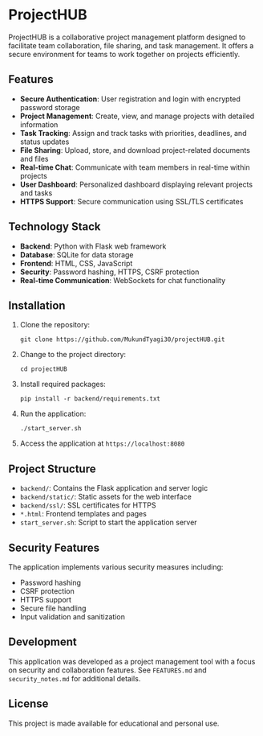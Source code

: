 # ProjectHUB

ProjectHUB is a collaborative project management platform designed to facilitate team collaboration, file sharing, and task management. It offers a secure environment for teams to work together on projects efficiently.

## Features

- **Secure Authentication**: User registration and login with encrypted password storage
- **Project Management**: Create, view, and manage projects with detailed information
- **Task Tracking**: Assign and track tasks with priorities, deadlines, and status updates
- **File Sharing**: Upload, store, and download project-related documents and files
- **Real-time Chat**: Communicate with team members in real-time within projects
- **User Dashboard**: Personalized dashboard displaying relevant projects and tasks
- **HTTPS Support**: Secure communication using SSL/TLS certificates

## Technology Stack

- **Backend**: Python with Flask web framework
- **Database**: SQLite for data storage
- **Frontend**: HTML, CSS, JavaScript
- **Security**: Password hashing, HTTPS, CSRF protection
- **Real-time Communication**: WebSockets for chat functionality

## Installation

1. Clone the repository:
   ```
   git clone https://github.com/MukundTyagi30/projectHUB.git
   ```

2. Change to the project directory:
   ```
   cd projectHUB
   ```

3. Install required packages:
   ```
   pip install -r backend/requirements.txt
   ```

4. Run the application:
   ```
   ./start_server.sh
   ```

5. Access the application at `https://localhost:8080`

## Project Structure

- `backend/`: Contains the Flask application and server logic
- `backend/static/`: Static assets for the web interface
- `backend/ssl/`: SSL certificates for HTTPS
- `*.html`: Frontend templates and pages
- `start_server.sh`: Script to start the application server

## Security Features

The application implements various security measures including:
- Password hashing
- CSRF protection
- HTTPS support
- Secure file handling
- Input validation and sanitization

## Development

This application was developed as a project management tool with a focus on security and collaboration features. See `FEATURES.md` and `security_notes.md` for additional details.

## License

This project is made available for educational and personal use.
